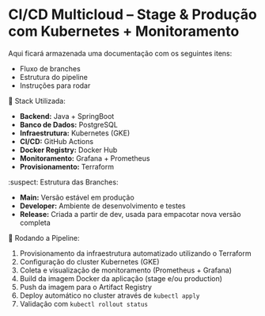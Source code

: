 # CI/CD Multicloud – Stage & Produção com Kubernetes + Monitoramento

Aqui ficará armazenada uma documentação com os seguintes itens:
 - Fluxo de branches
 - Estrutura do pipeline
 - Instruções para rodar

 👻 Stack Utilizada:

- **Backend:** Java + SpringBoot
- **Banco de Dados:** PostgreSQL
- **Infraestrutura:** Kubernetes (GKE)
- **CI/CD:** GitHub Actions
- **Docker Registry:** Docker Hub
- **Monitoramento:** Grafana + Prometheus
- **Provisionamento:** Terraform

:suspect: Estrutura das Branches:

- **Main:** Versão estável em produção
- **Developer:** Ambiente de desenvolvimento e testes
- **Release:** Criada a partir de dev, usada para empacotar nova versão completa 

📡 Rodando a Pipeline:

1. Provisionamento da infraestrutura automatizado utilizando o Terraform
2. Configuração do cluster Kubernetes (GKE)
3. Coleta e visualização de monitoramento (Prometheus + Grafana)
4. Build da imagem Docker da aplicação (stage e/ou production)
5. Push da imagem para o Artifact Registry
6. Deploy automático no cluster através de `kubectl apply`
7. Validação com `kubectl rollout status`
